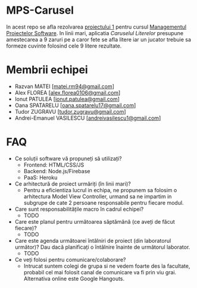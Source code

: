 # MPS-Carusel

In acest repo se afla rezolvarea [proiectului 1](http://elf.cs.pub.ro/mps/wiki/proiect/proiect-1) pentru cursul [Managementul Proiectelor Software](http://elf.cs.pub.ro/mps/wiki/). In linii mari, aplicatia *Caruselul Literelor* presupune amestecarea a 9 zaruri pe a caror fete se afla litere iar un jucator trebuie sa formeze cuvinte folosind cele 9 litere rezultate.

# Membrii echipei
  * Razvan MATEI [matei.rm94@gmail.com]
  * Alex FLOREA [alex.florea0106@gmail.com]
  * Ionut PATULEA [ionut.patulea@gmail.com]
  * Oana SPATARELU [oana.spatarelu17@gmail.com]
  * Tudor ZUGRAVU [tudor.zugravu@gmail.com]
  * Andrei-Emanuel VASILESCU [andreivasilescu1@gmail.com]

# FAQ
  * Ce soluții software vă propuneți să utilizați?
    * Frontend: HTML/CSS/JS
    * Backend: Node.js/Firebase
    * PaaS: Heroku
  * Ce arhitectură de proiect urmăriți (în linii mari)?
    * Pentru a eficientiza lucrul in echipa, ne propunem sa folosim o arhitectura Model View Controller, urmand sa ne impartim in subgrupe de cate 2 persoane responsabile pentru fiecare modul.
  * Care sunt responsabilitățile macro în cadrul echipei?
    * TODO
  * Care este planul pentru următoarea săptămână (ce aveți de făcut fiecare)?
    * TODO
  * Care este agenda următoarei întâlniri de proiect (din laboratorul următor)? Dau dacă planificați o întâlnire înainte de următorul laborator.
    * TODO
  * Ce veți folosi pentru comunicare/colaborare?
    * Intrucat suntem colegi de grupa si ne vedem foarte des la facultate, probabil cel mai folosit canal de comunicare va fi prin viu grai. Alternativa online este Google Hangouts.
